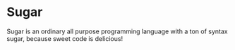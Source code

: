 # Sugar

Sugar is an ordinary all purpose programming language with a ton of syntax sugar, because sweet code is delicious!
